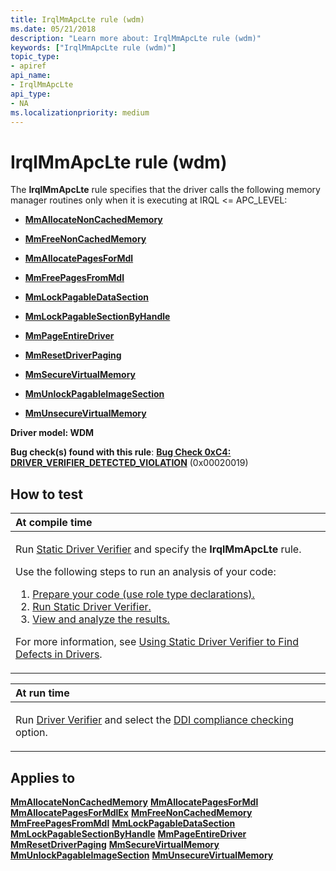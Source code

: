 ```yaml
---
title: IrqlMmApcLte rule (wdm)
ms.date: 05/21/2018
description: "Learn more about: IrqlMmApcLte rule (wdm)"
keywords: ["IrqlMmApcLte rule (wdm)"]
topic_type:
- apiref
api_name:
- IrqlMmApcLte
api_type:
- NA
ms.localizationpriority: medium
---
```


# IrqlMmApcLte rule (wdm)


The **IrqlMmApcLte** rule specifies that the driver calls the following memory manager routines only when it is executing at IRQL &lt;= APC\_LEVEL:

-   [**MmAllocateNonCachedMemory**](/windows-hardware/drivers/ddi/ntddk/nf-ntddk-mmallocatenoncachedmemory)

-   [**MmFreeNonCachedMemory**](/windows-hardware/drivers/ddi/ntddk/nf-ntddk-mmfreenoncachedmemory)

-   [**MmAllocatePagesForMdl**](/windows-hardware/drivers/ddi/wdm/nf-wdm-mmallocatepagesformdl)

-   [**MmFreePagesFromMdl**](/windows-hardware/drivers/ddi/wdm/nf-wdm-mmfreepagesfrommdl)

-   [**MmLockPagableDataSection**](/windows-hardware/drivers/ddi/wdm/nf-wdm-mmlockpagabledatasection)

-   [**MmLockPagableSectionByHandle**](/windows-hardware/drivers/ddi/ntddk/nf-ntddk-mmlockpagablesectionbyhandle)

-   [**MmPageEntireDriver**](/windows-hardware/drivers/ddi/wdm/nf-wdm-mmpageentiredriver)

-   [**MmResetDriverPaging**](/windows-hardware/drivers/ddi/wdm/nf-wdm-mmresetdriverpaging)

-   [**MmSecureVirtualMemory**](/windows-hardware/drivers/ddi/ntddk/nf-ntddk-mmsecurevirtualmemory)

-   [**MmUnlockPagableImageSection**](/windows-hardware/drivers/ddi/wdm/nf-wdm-mmunlockpagableimagesection)

-   [**MmUnsecureVirtualMemory**](/windows-hardware/drivers/ddi/ntddk/nf-ntddk-mmunsecurevirtualmemory)

**Driver model: WDM**

**Bug check(s) found with this rule**: [**Bug Check 0xC4: DRIVER\_VERIFIER\_DETECTED\_VIOLATION**](../debugger/bug-check-0xc4--driver-verifier-detected-violation.md) (0x00020019)


How to test
-----------

<table>
<colgroup>
<col width="100%" />
</colgroup>
<thead>
<tr class="header">
<th align="left">At compile time</th>
</tr>
</thead>
<tbody>
<tr class="odd">
<td align="left"><p>Run <a href="/windows-hardware/drivers/devtest/static-driver-verifier" data-raw-source="[Static Driver Verifier](./static-driver-verifier.md)">Static Driver Verifier</a> and specify the <strong>IrqlMmApcLte</strong> rule.</p>
Use the following steps to run an analysis of your code:
<ol>
<li><a href="/windows-hardware/drivers/devtest/using-static-driver-verifier-to-find-defects-in-drivers#preparing-your-source-code" data-raw-source="[Prepare your code (use role type declarations).](./using-static-driver-verifier-to-find-defects-in-drivers.md#preparing-your-source-code)">Prepare your code (use role type declarations).</a></li>
<li><a href="/windows-hardware/drivers/devtest/using-static-driver-verifier-to-find-defects-in-drivers#running-static-driver-verifier" data-raw-source="[Run Static Driver Verifier.](./using-static-driver-verifier-to-find-defects-in-drivers.md#running-static-driver-verifier)">Run Static Driver Verifier.</a></li>
<li><a href="/windows-hardware/drivers/devtest/using-static-driver-verifier-to-find-defects-in-drivers#viewing-and-analyzing-the-results" data-raw-source="[View and analyze the results.](./using-static-driver-verifier-to-find-defects-in-drivers.md#viewing-and-analyzing-the-results)">View and analyze the results.</a></li>
</ol>
<p>For more information, see <a href="/windows-hardware/drivers/devtest/using-static-driver-verifier-to-find-defects-in-drivers" data-raw-source="[Using Static Driver Verifier to Find Defects in Drivers](./using-static-driver-verifier-to-find-defects-in-drivers.md)">Using Static Driver Verifier to Find Defects in Drivers</a>.</p></td>
</tr>
</tbody>
</table>

<table>
<colgroup>
<col width="100%" />
</colgroup>
<thead>
<tr class="header">
<th align="left">At run time</th>
</tr>
</thead>
<tbody>
<tr class="odd">
<td align="left"><p>Run <a href="/windows-hardware/drivers/devtest/driver-verifier" data-raw-source="[Driver Verifier](./driver-verifier.md)">Driver Verifier</a> and select the <a href="/windows-hardware/drivers/devtest/ddi-compliance-checking" data-raw-source="[DDI compliance checking](./ddi-compliance-checking.md)">DDI compliance checking</a> option.</p></td>
</tr>
</tbody>
</table>

 

Applies to
----------

[**MmAllocateNonCachedMemory**](/windows-hardware/drivers/ddi/ntddk/nf-ntddk-mmallocatenoncachedmemory)
[**MmAllocatePagesForMdl**](/windows-hardware/drivers/ddi/wdm/nf-wdm-mmallocatepagesformdl)
[**MmAllocatePagesForMdlEx**](/windows-hardware/drivers/ddi/wdm/nf-wdm-mmallocatepagesformdlex)
[**MmFreeNonCachedMemory**](/windows-hardware/drivers/ddi/ntddk/nf-ntddk-mmfreenoncachedmemory)
[**MmFreePagesFromMdl**](/windows-hardware/drivers/ddi/wdm/nf-wdm-mmfreepagesfrommdl)
[**MmLockPagableDataSection**](/windows-hardware/drivers/ddi/wdm/nf-wdm-mmlockpagabledatasection)
[**MmLockPagableSectionByHandle**](/windows-hardware/drivers/ddi/ntddk/nf-ntddk-mmlockpagablesectionbyhandle)
[**MmPageEntireDriver**](/windows-hardware/drivers/ddi/wdm/nf-wdm-mmpageentiredriver)
[**MmResetDriverPaging**](/windows-hardware/drivers/ddi/wdm/nf-wdm-mmresetdriverpaging)
[**MmSecureVirtualMemory**](/windows-hardware/drivers/ddi/ntddk/nf-ntddk-mmsecurevirtualmemory)
[**MmUnlockPagableImageSection**](/windows-hardware/drivers/ddi/wdm/nf-wdm-mmunlockpagableimagesection)
[**MmUnsecureVirtualMemory**](/windows-hardware/drivers/ddi/ntddk/nf-ntddk-mmunsecurevirtualmemory)
